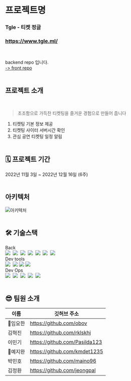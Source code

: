 # 프로젝트명

### Tgle - 티켓 정글<br/>

### https://www.tgle.ml/

<br/>

backend repo 입니다.<br/> [ -> front repo](https://github.com/ActualProject99/Frontend)
<br/><br/>

## 프로젝트 소개

<br/>

> 초조함으로 가득찬 티켓팅을 즐거운 경험으로 만들어 줍니다

1. 티켓팅 기본 정보 제공
2. 티켓팅 사이터 서버시간 확인
3. 관심 공연 티켓팅 일정 알림
   <br/><br/>

## 🗓 프로젝트 기간

2022년 11월 3일 ~ 2022년 12월 16일 (6주)
<br/><br/>

## 아키텍처
![아키텍처](https://user-images.githubusercontent.com/108498421/206983822-0091229f-c68b-43cb-98b8-4e60f2bad080.png)
<br/><br/>

## 🛠 기술스택

Back<br/>
<img src="https://img.shields.io/badge/TypeScript-3178C6?style=flat-square&logo=TypeScript&logoColor=white"/>&nbsp;
<img src="https://img.shields.io/badge/NestJS-E0234E?style=for-the-square&logo=NestJS&logoColor=black">&nbsp;
<img src="https://img.shields.io/badge/MySQL-4479A1?style=flat-square&logo=MySQL&logoColor=black"/>&nbsp;
<img src="https://img.shields.io/badge/JSON Web Tokens-000000?style=flat-square&logo=JSON Web Tokens&logoColor=white"/>&nbsp;
<img src="https://img.shields.io/badge/Passport-34E27A?style=flat-square&logo=Passport&logoColor=white"/>&nbsp;
<img src="https://img.shields.io/badge/TypeORM-3578e5?style=flat-square&logoColor=white"/>&nbsp;
<img src="https://img.shields.io/badge/PM2-2B037A?style=flat-square&logo=PM2&logoColor=white"/><br/>
Dev tools<br/>
<img src="https://img.shields.io/badge/Visual Studio Code-007ACC?style=flat-square&logo=Visual Studio Code&logoColor=white"/>&nbsp;
<img src="https://img.shields.io/badge/GitHub-181717?style=flat-square&logo=GitHub&logoColor=white"/>
<img src="https://img.shields.io/badge/MySQLWorkbench-004088?style=flat-square&logo=MySQLWorkbench&logoColor=white"/>
<img src="https://img.shields.io/badge/ESLint-4B32C3?style=flat-square&logo=ESLint&logoColor=white"/><br/>
Dev Ops<br/>
<img src="https://img.shields.io/badge/Amazon EC2-FF9900?style=flat-square&logo=Amazon EC2&logoColor=white"/>&nbsp;
<img src="https://img.shields.io/badge/Amazon RDS-527FFF?style=flat-square&logo=Amazon RDS&logoColor=white"/>&nbsp;
<img src="https://img.shields.io/badge/Amazon S3-569A31?style=flat-square&logo=Amazon S3&logoColor=white"/>&nbsp;
<img src="https://img.shields.io/badge/Route53-000000?style=flat-square&logo=Route53&logoColor=white"/>&nbsp;
<img src="https://img.shields.io/badge/NGINX-009639?style=flat-square&logo=NGINX&logoColor=white"/>&nbsp;<br/><br/>

## 😎 팀원 소개

| 이름     | 깃허브 주소                   |
| -------- | ----------------------------- |
| 🔰임요한 | https://github.com/obov       |
| 김혁진   | https://github.com/rklskhj    |
| 이민기   | https://github.com/Pasilda123 |
| 🔰예지완 | https://github.com/kmdet1235  |
| 박민호   | https://github.com/maino96    |
| 김정환   | https://github.com/jeongpal   |
